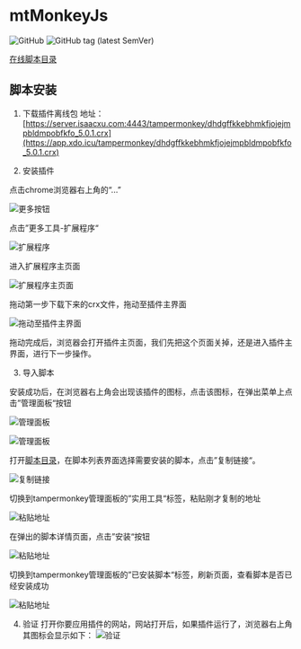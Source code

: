 # mtMonkeyJs
![GitHub](https://img.shields.io/github/license/meterXu/mtMonkeyJs.svg)
![GitHub tag (latest SemVer)](https://img.shields.io/github/tag/meterXu/mtMonkeyJs.svg)

[在线脚本目录](https://server.isaacxu.com:4443/tampermonkey/)
## 脚本安装

1. 下载插件离线包
地址：[https://server.isaacxu.com:4443/tampermonkey/dhdgffkkebhmkfjojejmpbldmpobfkfo_5.0.1.crx](https://app.xdo.icu/tampermonkey/dhdgffkkebhmkfjojejmpbldmpobfkfo_5.0.1.crx)

2. 安装插件

点击chrome浏览器右上角的“...”

![更多按钮](img/1.png)

点击”更多工具-扩展程序“

![扩展程序](img/2.png)

进入扩展程序主页面

![扩展程序主页面](img/20240229165450.jpg)

拖动第一步下载下来的crx文件，拖动至插件主界面

![拖动至插件主界面](img/20240229164955.jpg)

拖动完成后，浏览器会打开插件主页面，我们先把这个页面关掉，还是进入插件主界面，进行下一步操作。

3. 导入脚本

安装成功后，在浏览器右上角会出现该插件的图标，点击该图标，在弹出菜单上点击”管理面板“按钮

![管理面板](img/20240229165755.jpg)

![管理面板](img/5.png)

打开[脚本目录](https://server.isaacxu.com:4443/tampermonkey/)，在脚本列表界面选择需要安装的脚本，点击”复制链接“。

![复制链接](img/6.png)

切换到tampermonkey管理面板的”实用工具“标签，粘贴刚才复制的地址

![粘贴地址](img/7.png)

在弹出的脚本详情页面，点击”安装“按钮

![粘贴地址](img/8.png)

切换到tampermonkey管理面板的”已安装脚本“标签，刷新页面，查看脚本是否已经安装成功

![粘贴地址](img/9.png)

4. 验证
打开你要应用插件的网站，网站打开后，如果插件运行了，浏览器右上角其图标会显示如下：
![验证](img/20240229170045.jpg)
